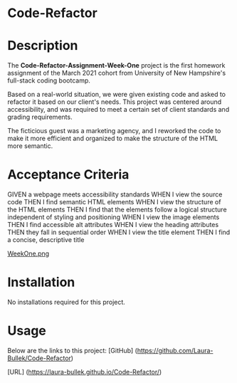 # Code-Refactor

# Description
The **Code-Refactor-Assignment-Week-One** project is the first homework assignment of the March 2021 cohort from University of New Hampshire's full-stack coding bootcamp. 

Based on a real-world situation, we were given existing code and asked to refactor it based on our client's needs. This project was centered around accessibility, and was required to meet a certain set of client standards and grading requirements.

The ficticious guest was a marketing agency, and I reworked the code to make it more efficient and organized to make the structure of the HTML more semantic.

# Acceptance Criteria
GIVEN a webpage meets accessibility standards
WHEN I view the source code
THEN I find semantic HTML elements
WHEN I view the structure of the HTML elements
THEN I find that the elements follow a logical structure independent of styling and positioning
WHEN I view the image elements
THEN I find accessible alt attributes
WHEN I view the heading attributes
THEN they fall in sequential order
WHEN I view the title element
THEN I find a concise, descriptive title

[WeekOne.png](https://i.postimg.cc/28q2Vt1j/Code-Refactor-Screenshot.png)

# Installation
No installations required for this project.

# Usage
Below are the links to this project:
[GitHub] (https://github.com/Laura-Bullek/Code-Refactor)

[URL] (https://laura-bullek.github.io/Code-Refactor/)
